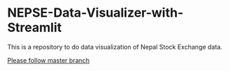 # NEPSE-Data-Visualizer-with-Streamlit
This is a repository to do data visualization of Nepal Stock Exchange data.

[Please follow master branch](https://github.com/q-viper/NEPSE-Data-Visualizer-with-Streamlit/tree/master)

